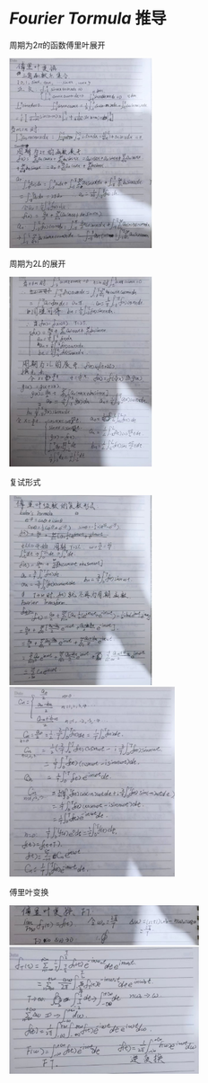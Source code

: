 # *Fourier Tormula* 推导

周期为$2\pi$的函数傅里叶展开

<img src="assets/ad274c30875130947e06aa80b9d6a89.jpg" alt="ad274c30875130947e06aa80b9d6a89" style="zoom: 33%;" />

周期为$2L$的展开

<img src="assets/6924628050424d459cbcaf01126e9ab-1653923306907.jpg" alt="6924628050424d459cbcaf01126e9ab" style="zoom: 33%;" />

复试形式

<img src="assets/f1d1f3aa41c6843927f9ba4e9e19c4a-1653923696451.jpg" alt="f1d1f3aa41c6843927f9ba4e9e19c4a" style="zoom: 33%;" />

<img src="assets/5ef9b735d43a7dd132becea4d6c8e73 - 副本.jpg" alt="5ef9b735d43a7dd132becea4d6c8e73 - 副本" style="zoom: 33%;" />

傅里叶变换

<img src="assets/5ef9b735d43a7dd132becea4d6c8e73-1653924900078.jpg" alt="5ef9b735d43a7dd132becea4d6c8e73" style="zoom: 33%;" />

<img src="assets/8e074101e9685957eee82bf546466b3.jpg" alt="8e074101e9685957eee82bf546466b3" style="zoom: 33%;" />


